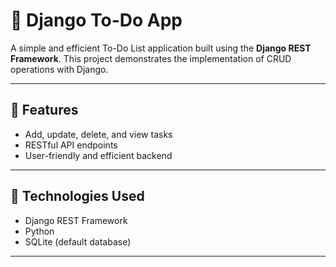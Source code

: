 # 📝 Django To-Do App  

A simple and efficient To-Do List application built using the **Django REST Framework**. This project demonstrates the implementation of CRUD operations with Django.

---

## 🚀 Features  
- Add, update, delete, and view tasks  
- RESTful API endpoints  
- User-friendly and efficient backend  

---

## 🔧 Technologies Used  
- Django REST Framework  
- Python  
- SQLite (default database)  

---
